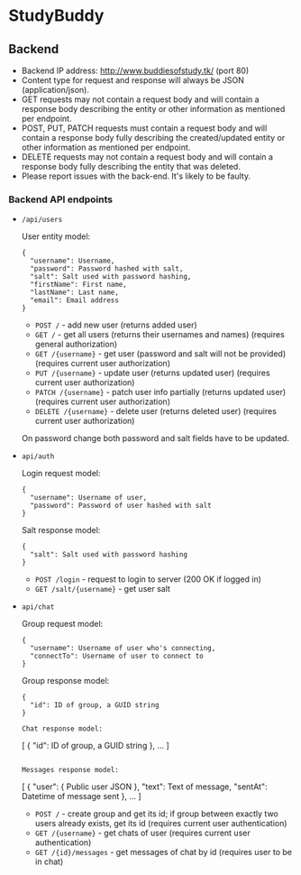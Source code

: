 # StudyBuddy

## Backend

* Backend IP address: http://www.buddiesofstudy.tk/ (port 80)
* Content type for request and response will always be JSON (application/json).
* GET requests may not contain a request body and will contain a response body describing the entity or other information as mentioned per endpoint.
* POST, PUT, PATCH requests must contain a request body and will contain a response body fully describing the created/updated entity or other information as mentioned per endpoint.
* DELETE requests may not contain a request body and will contain a response body fully describing the entity that was deleted.
* Please report issues with the back-end. It's likely to be faulty.

### Backend API endpoints
  * `/api/users`
  
      User entity model:
      ```
      {
        "username": Username,
        "password": Password hashed with salt,
        "salt": Salt used with password hashing,
        "firstName": First name,
        "lastName": Last name,
        "email": Email address
      }
      ```
    * `POST /` - add new user  (returns added user)
    * `GET /` - get all users (returns their usernames and names) (requires general authorization)
    * `GET /{username}` - get user (password and salt will not be provided) (requires current user authorization)
    * `PUT /{username}` - update user (returns updated user) (requires current user authorization)
    * `PATCH /{username}` - patch user info partially (returns updated user) (requires current user authorization)
    * `DELETE /{username}` - delete user (returns deleted user) (requires current user authorization)
    
    On password change both password and salt fields have to be updated.
  * `api/auth`
  
    Login request model:
    ```
    {
      "username": Username of user,
      "password": Password of user hashed with salt
    }
    ```
    
    Salt response model:
    ```
    {
      "salt": Salt used with password hashing
    }
    ```
    * `POST /login` - request to login to server (200 OK if logged in)
    * `GET /salt/{username}` - get user salt
  * `api/chat`
  
    Group request model:
    ```
    {
      "username": Username of user who's connecting,
      "connectTo": Username of user to connect to
    }
    ```
    
    Group response model:
    ```
    {
      "id": ID of group, a GUID string
    }
    
    Chat response model:
    ```
    [
      {
        "id": ID of group, a GUID string
      },
      ...
    ]
    ```
    
    Messages response model:
    ```
    [
      {
        "user": { Public user JSON },
        "text": Text of message,
        "sentAt": Datetime of message sent
      },
      ...
    ]
    * `POST /` - create group and get its id; if group between exactly two users already exists, get its id (requires current user authentication)
    * `GET /{username}` - get chats of user (requires current user authentication)
    * `GET /{id}/messages` - get messages of chat by id (requires user to be in chat)

